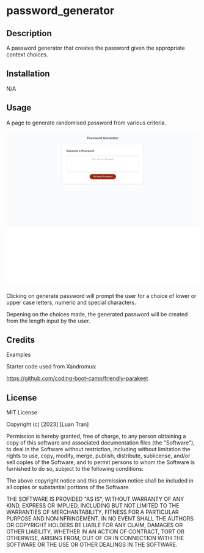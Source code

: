 # password_generator

## Description

A password generator that creates the password given the appropriate context choices.

## Installation

N/A

## Usage

A page to generate randomised password from various criteria.

![website's appearance and functionality preview](./assets/screenshot.jpg)

Clicking on generate password will prompt the user for a choice of lower or upper case letters, numeric and special characters.

Depening on the choices made, the generated password will be created from the length input by the user.

## Credits

Examples 

Starter code used from Xandromus:

https://github.com/coding-boot-camp/friendly-parakeet


## License

MIT License

Copyright (c) [2023] [Luan Tran]

Permission is hereby granted, free of charge, to any person obtaining a copy
of this software and associated documentation files (the "Software"), to deal
in the Software without restriction, including without limitation the rights
to use, copy, modify, merge, publish, distribute, sublicense, and/or sell
copies of the Software, and to permit persons to whom the Software is
furnished to do so, subject to the following conditions:

The above copyright notice and this permission notice shall be included in all
copies or substantial portions of the Software.

THE SOFTWARE IS PROVIDED "AS IS", WITHOUT WARRANTY OF ANY KIND, EXPRESS OR
IMPLIED, INCLUDING BUT NOT LIMITED TO THE WARRANTIES OF MERCHANTABILITY,
FITNESS FOR A PARTICULAR PURPOSE AND NONINFRINGEMENT. IN NO EVENT SHALL THE
AUTHORS OR COPYRIGHT HOLDERS BE LIABLE FOR ANY CLAIM, DAMAGES OR OTHER
LIABILITY, WHETHER IN AN ACTION OF CONTRACT, TORT OR OTHERWISE, ARISING FROM,
OUT OF OR IN CONNECTION WITH THE SOFTWARE OR THE USE OR OTHER DEALINGS IN THE
SOFTWARE.
